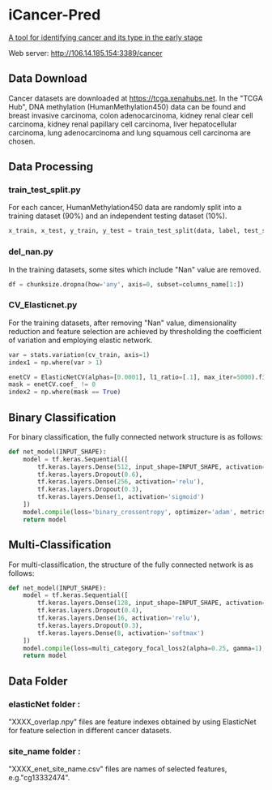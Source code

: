 # iCancer-Pred
[A tool for identifying cancer and its type in the early stage](https://doi.org/10.1016/j.ygeno.2022.110486)

Web server: http://106.14.185.154:3389/cancer


##  <a name="Data Download"></a> Data Download
Cancer datasets are downloaded at https://tcga.xenahubs.net. 
In the "TCGA Hub", DNA methylation (HumanMethylation450) data can be found and breast invasive carcinoma, colon adenocarcinoma, kidney renal clear cell carcinoma, kidney renal papillary cell carcinoma, liver hepatocellular carcinoma, lung adenocarcinoma and lung squamous cell carcinoma are chosen.

##  <a name="Data Processing"></a> Data Processing
### train_test_split.py
For each cancer, HumanMethylation450 data are randomly split into a training dataset (90%) and an independent testing dataset (10%).
```python
x_train, x_test, y_train, y_test = train_test_split(data, label, test_size=0.1, random_state=42, shuffle=True)
```
### del_nan.py
In the training datasets, some sites which include "Nan" value are removed.
```python
df = chunksize.dropna(how='any', axis=0, subset=columns_name[1:])
```
### CV_Elasticnet.py
For the training datasets, after removing "Nan" value, dimensionality reduction and feature selection are achieved by thresholding the coefficient of variation and employing elastic network.
```python
var = stats.variation(cv_train, axis=1)
index1 = np.where(var > 1)
```
```python
enetCV = ElasticNetCV(alphas=[0.0001], l1_ratio=[.1], max_iter=5000).fit(elanet_train, y_train)
mask = enetCV.coef_ != 0
index2 = np.where(mask == True)
```
##  <a name="Binary Classification"></a> Binary Classification
For binary classification, the fully connected network structure is as follows:
```python
def net_model(INPUT_SHAPE):
    model = tf.keras.Sequential([
        tf.keras.layers.Dense(512, input_shape=INPUT_SHAPE, activation='relu'),
        tf.keras.layers.Dropout(0.6),
        tf.keras.layers.Dense(256, activation='relu'),
        tf.keras.layers.Dropout(0.3),
        tf.keras.layers.Dense(1, activation='sigmoid')
    ])
    model.compile(loss='binary_crossentropy', optimizer='adam', metrics=['accuracy'])
    return model
```

##  <a name="Multi-Classification"></a> Multi-Classification
For multi-classification, the structure of the fully connected network is as follows:
```python
def net_model(INPUT_SHAPE):
    model = tf.keras.Sequential([
        tf.keras.layers.Dense(128, input_shape=INPUT_SHAPE, activation='relu'),
        tf.keras.layers.Dropout(0.4),
        tf.keras.layers.Dense(16, activation='relu'),
        tf.keras.layers.Dropout(0.3),
        tf.keras.layers.Dense(8, activation='softmax')
    ])
    model.compile(loss=multi_category_focal_loss2(alpha=0.25, gamma=1), optimizer='adam', metrics=['accuracy'])
    return model
```
##  <a name="Data Folder"></a> Data Folder
###  elasticNet folder :
"XXXX_overlap.npy" files are feature indexes obtained by using ElasticNet for feature selection in different cancer datasets.
###  site_name folder :
"XXXX_enet_site_name.csv" files are names of selected features, e.g."cg13332474".





